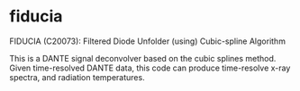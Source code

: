 # fiducia

FIDUCIA (C20073): Filtered Diode Unfolder (using) Cubic-spline Algorithm

This is a DANTE signal deconvolver based on the cubic splines method. 
Given time-resolved DANTE data, this code can produce time-resolve x-ray 
spectra, and radiation temperatures.
